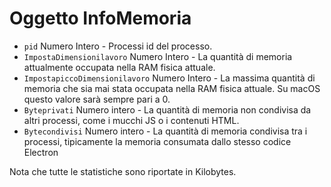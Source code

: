 # Oggetto InfoMemoria

* `pid` Numero Intero - Processi id del processo.
* `ImpostaDimensionilavoro` Numero Intero - La quantità di memoria attualmente occupata nella RAM fisica attuale.
* `ImpostapiccoDimensionilavoro` Numero Intero - La massima quantità di memoria che sia mai stata occupata nella RAM fisica attuale. Su macOS questo valore sarà sempre pari a 0.
* `Byteprivati` Numero intero - La quantità di memoria non condivisa da altri processi, come i mucchi JS o i contenuti HTML.
* `Bytecondivisi` Numero intero - La quantità di memoria condivisa tra i processi, tipicamente la memoria consumata dallo stesso codice Electron

Nota che tutte le statistiche sono riportate in Kilobytes.